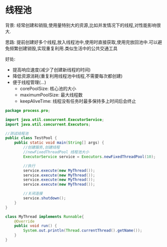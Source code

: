 # 线程池

背景: 经常创建和销毁,使用量特别大的资源,比如并发情况下的线程,对性能影响很大.

思路: 提前创建好多个线程,放入线程池中,使用时直接获取,使用完放回池中.可以避免频繁创建销毁,实现重复利用.类似生活中的公共交通工具

好处:

- 提高响应速度(减少了创建新线程的时间)
- 降低资源消耗(重复利用线程池中线程,不需要每次都创建)
- 便于线程管理(...)
  - corePoolSize: 核心池的大小
  - maximumPoolSize: 最大线程数
  - keepAliveTime: 线程没有任务时最多保持多上时间后会终止

```java
package process.pro;

import java.util.concurrent.ExecutorService;
import java.util.concurrent.Executors;

//测试线程池
public class TestPool {
    public static void main(String[] args) {
        //创建服务,创建线程
        //newFixedThreadPool 线程池大小
        ExecutorService service = Executors.newFixedThreadPool(10);

        //执行
        service.execute(new MyThread());
        service.execute(new MyThread());
        service.execute(new MyThread());
        service.execute(new MyThread());

        //关闭连接
        service.shutdown();
    }
}

class MyThread implements Runnable{
    @Override
    public void run() {
        System.out.println(Thread.currentThread().getName());
    }
}
```